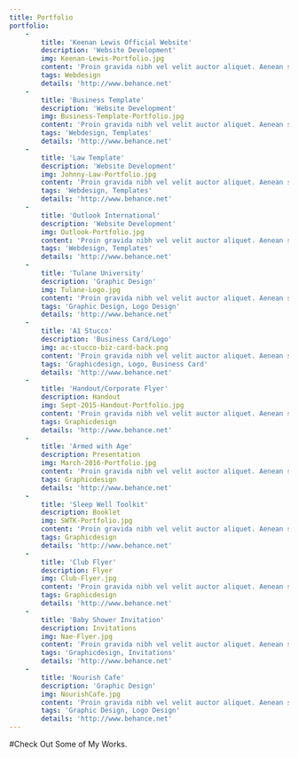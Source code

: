 ```yaml
---
title: Portfolio
portfolio:
    -
        title: 'Keenan Lewis Official Website'
        description: 'Website Development'
        img: Keenan-Lewis-Portfolio.jpg
        content: 'Proin gravida nibh vel velit auctor aliquet. Aenean sollicitudin, lorem quis bibendum auctor, nisi elit consequat ipsum, nec sagittis sem nibh id elit.'
        tags: Webdesign
        details: 'http://www.behance.net'
    -
        title: 'Business Template'
        description: 'Website Development'
        img: Business-Template-Portfolio.jpg
        content: 'Proin gravida nibh vel velit auctor aliquet. Aenean sollicitudin, lorem quis bibendum auctor, nisi elit consequat ipsum, nec sagittis sem nibh id elit.'
        tags: 'Webdesign, Templates'
        details: 'http://www.behance.net'
    -
        title: 'Law Template'
        description: 'Website Development'
        img: Johnny-Law-Portfolio.jpg
        content: 'Proin gravida nibh vel velit auctor aliquet. Aenean sollicitudin, lorem quis bibendum auctor, nisi elit consequat ipsum, nec sagittis sem nibh id elit.'
        tags: 'Webdesign, Templates'
        details: 'http://www.behance.net'
    -
        title: 'Outlook International'
        description: 'Website Development'
        img: Outlook-Portfolio.jpg
        content: 'Proin gravida nibh vel velit auctor aliquet. Aenean sollicitudin, lorem quis bibendum auctor, nisi elit consequat ipsum, nec sagittis sem nibh id elit.'
        tags: 'Webdesign, Templates'
        details: 'http://www.behance.net'
    -
        title: 'Tulane University'
        description: 'Graphic Design'
        img: Tulane-Logo.jpg
        content: 'Proin gravida nibh vel velit auctor aliquet. Aenean sollicitudin, lorem quis bibendum auctor, nisi elit consequat ipsum, nec sagittis sem nibh id elit.'
        tags: 'Graphic Design, Logo Design'
        details: 'http://www.behance.net'
    -
        title: 'A1 Stucco'
        description: 'Business Card/Logo'
        img: ac-stucco-biz-card-back.png
        content: 'Proin gravida nibh vel velit auctor aliquet. Aenean sollicitudin, lorem quis bibendum auctor, nisi elit consequat ipsum, nec sagittis sem nibh id elit.'
        tags: 'Graphicdesign, Logo, Business Card'
        details: 'http://www.behance.net'
    -
        title: 'Handout/Corporate Flyer'
        description: Handout
        img: Sept-2015-Handout-Portfolio.jpg
        content: 'Proin gravida nibh vel velit auctor aliquet. Aenean sollicitudin, lorem quis bibendum auctor, nisi elit consequat ipsum, nec sagittis sem nibh id elit.'
        tags: Graphicdesign
        details: 'http://www.behance.net'
    -
        title: 'Armed with Age'
        description: Presentation
        img: March-2016-Portfolio.jpg
        content: 'Proin gravida nibh vel velit auctor aliquet. Aenean sollicitudin, lorem quis bibendum auctor, nisi elit consequat ipsum, nec sagittis sem nibh id elit.'
        tags: Graphicdesign
        details: 'http://www.behance.net'
    -
        title: 'Sleep Well Toolkit'
        description: Booklet
        img: SWTK-Portfolio.jpg
        content: 'Proin gravida nibh vel velit auctor aliquet. Aenean sollicitudin, lorem quis bibendum auctor, nisi elit consequat ipsum, nec sagittis sem nibh id elit.'
        tags: Graphicdesign
        details: 'http://www.behance.net'
    -
        title: 'Club Flyer'
        description: Flyer
        img: Club-Flyer.jpg
        content: 'Proin gravida nibh vel velit auctor aliquet. Aenean sollicitudin, lorem quis bibendum auctor, nisi elit consequat ipsum, nec sagittis sem nibh id elit.'
        tags: Graphicdesign
        details: 'http://www.behance.net'
    -
        title: 'Baby Shower Invitation'
        description: Invitations
        img: Nae-Flyer.jpg
        content: 'Proin gravida nibh vel velit auctor aliquet. Aenean sollicitudin, lorem quis bibendum auctor, nisi elit consequat ipsum, nec sagittis sem nibh id elit.'
        tags: 'Graphicdesign, Invitations'
        details: 'http://www.behance.net'
    -
        title: 'Nourish Cafe'
        description: 'Graphic Design'
        img: NourishCafe.jpg
        content: 'Proin gravida nibh vel velit auctor aliquet. Aenean sollicitudin, lorem quis bibendum auctor, nisi elit consequat ipsum, nec sagittis sem nibh id elit.'
        tags: 'Graphic Design, Logo Design'
        details: 'http://www.behance.net'
---
```


#Check Out Some of My Works.


